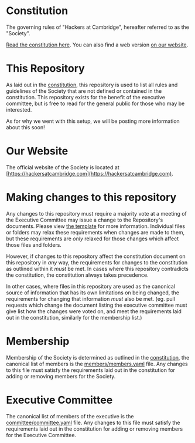 # Constitution

The governing rules of "Hackers at Cambridge", hereafter referred to as the "Society".

[Read the constitution here](constitution.md). You can also find a web version
[on our website](https://hackersatcambridge.com/constitution).

# This Repository

As laid out in the [constitution](constitution.md#society-repository), this repository is used to list all rules and guidelines of the Society that are not defined or contained in the constitution. This repository exists for the benefit of the executive committee, but is free to read for the general public for those who may be interested.

As for why we went with this setup, we will be posting more information about this soon!

# Our Website

The official website of the Society is located at [https://hackersatcambridge.com](https://hackersatcambridge.com).

# Making changes to this repository

Any changes to this repository must require a majority vote at a meeting of the Executive Committee may issue a change to the Repository's documents. Please view [the template](.github/PULL_REQUEST_TEMPLATE.md) for more information. Individual files or folders may relax these requirements when changes are made to them, but these requirements are *only* relaxed for those changes which affect those files and folders.

However, if changes to this repository affect the constitution document on this repository in *any* way, the requirements for changes to the constitution as outlined within it *must* be met. In cases where this repository contradicts the constitution, the constitution always takes precedence.

In other cases, where files in this repository are used as the canonical source of information that has its own limitations on being changed, the requirements for changing that information *must* also be met. (eg. pull requests which change the document listing the executive committee must give list how the changes were voted on, and meet the requirements laid out in the constitution, similarly for the membership list.)

# Membership

Membership of the Society is determined as outlined in the [constitution](constitution.md), the canonical list of members is the [members/members.yaml](members/members.yaml) file. Any changes to this file must satisfy the requirements laid out in the constitution for adding or removing members for the Society.

# Executive Committee

The canonical list of members of the executive is the [committee/committee.yaml](committee/committee.yaml) file. Any changes to this file must satisfy the requirements laid out in the constitution for adding or removing members for the Executive Committee.
